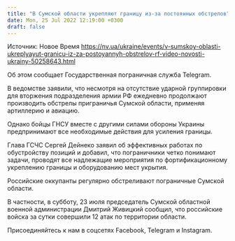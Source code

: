 ```yaml
---
title: "В Сумской области укрепляют границу из-за постоянных обстрелов"
date: Mon, 25 Jul 2022 12:19:00 +0300
draft: false
---
```

Источник: Новое Время https://nv.ua/ukraine/events/v-sumskoy-oblasti-ukreplyayut-granicu-iz-za-postoyannyh-obstrelov-rf-video-novosti-ukrainy-50258643.html


Об этом сообщает Государственная пограничная служба Telegram.

В ведомстве заявили, что несмотря на отсутствие ударной группировки для вторжения подразделения армии РФ ежедневно продолжают производить обстрелы приграничья Сумской области, применяя артиллерию и авиацию.

Однако бойцы ГНСУ вместе с другими силами обороны Украины предпринимают все необходимые действия для усиления границы.

Глава ГСЧС Сергей Дейнеко заявил об эффективных работах по обустройству позиций и добавил, что пограничники четко понимают задачи, проводят все надлежащие мероприятия по фортификационному укреплению границы и оборудованию мест укрытия.

Российские оккупанты регулярно обстреливают пограничные Сумской области.

 В частности, в субботу, 23 июля председатель Сумской областной военной администрации Дмитрий Живицкий сообщил, что российские войска за сутки совершили 12 атак по территории области.

Присоединяйтесь к нам в соцсетях Facebook, Telegram и Instagram.
